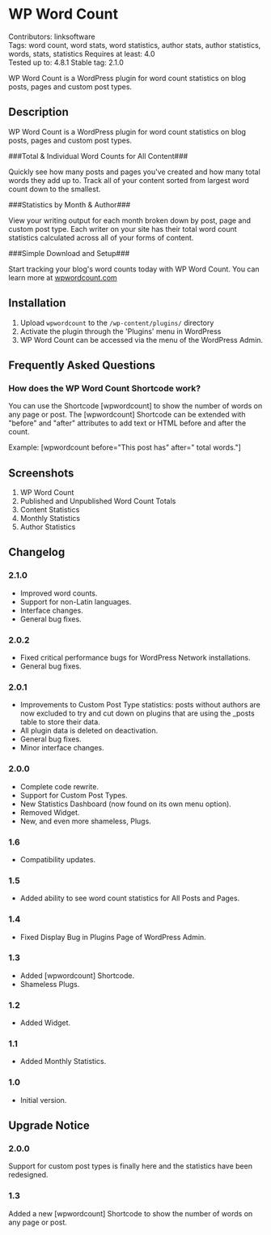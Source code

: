 # WP Word Count
Contributors: linksoftware  
Tags: word count, word stats, word statistics, author stats, author statistics, words, stats, statistics
Requires at least: 4.0  
Tested up to: 4.8.1 
Stable tag: 2.1.0

WP Word Count is a WordPress plugin for word count statistics on blog posts, pages and custom post types.

## Description

WP Word Count is a WordPress plugin for word count statistics on blog posts, pages and custom post types.

###Total & Individual Word Counts for All Content###

Quickly see how many posts and pages you've created and how many total words they add up to. Track all of your content sorted from largest word count down to the smallest.

###Statistics by Month & Author###

View your writing output for each month broken down by post, page and custom post type. Each writer on your site has their total word count statistics calculated across all of your forms of content.

###Simple Download and Setup###

Start tracking your blog's word counts today with WP Word Count. You can learn more at [wpwordcount.com](http://wpwordcount.com)

## Installation

1. Upload `wpwordcount` to the `/wp-content/plugins/` directory
2. Activate the plugin through the 'Plugins' menu in WordPress
3. WP Word Count can be accessed via the menu of the WordPress Admin.

## Frequently Asked Questions

### How does the WP Word Count Shortcode work?

You can use the Shortcode [wpwordcount] to show the number of words on any page or post. The [wpwordcount] Shortcode 
can be extended with "before" and "after" attributes to add text or HTML before and after the count.

Example: [wpwordcount before="This post has" after=" total words."]

## Screenshots

1. WP Word Count
2. Published and Unpublished Word Count Totals
3. Content Statistics
4. Monthly Statistics
5. Author Statistics

## Changelog

### 2.1.0
* Improved word counts.
* Support for non-Latin languages.
* Interface changes.
* General bug fixes.

### 2.0.2
* Fixed critical performance bugs for WordPress Network installations.
* General bug fixes.

### 2.0.1
* Improvements to Custom Post Type statistics: posts without authors are now excluded to try and cut down on plugins that are using the _posts table to store their data.
* All plugin data is deleted on deactivation.
* General bug fixes.
* Minor interface changes.

### 2.0.0
* Complete code rewrite.
* Support for Custom Post Types.
* New Statistics Dashboard (now found on its own menu option).
* Removed Widget.
* New, and even more shameless, Plugs.

### 1.6
* Compatibility updates.

### 1.5
* Added ability to see word count statistics for All Posts and Pages.

### 1.4
* Fixed Display Bug in Plugins Page of WordPress Admin.

### 1.3
* Added [wpwordcount] Shortcode.
* Shameless Plugs.

### 1.2
* Added Widget.

### 1.1
* Added Monthly Statistics.

### 1.0
* Initial version.

## Upgrade Notice

### 2.0.0
Support for custom post types is finally here and the statistics have been redesigned.

### 1.3
Added a new [wpwordcount] Shortcode to show the number of words on any page or post.